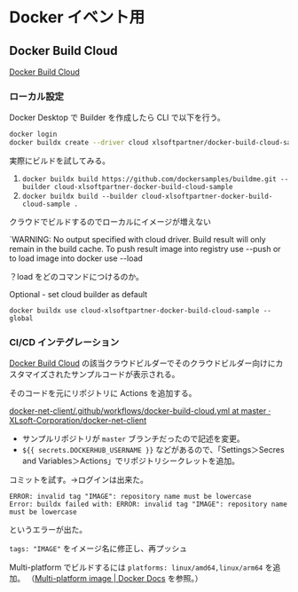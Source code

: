 # Docker イベント用

## Docker Build Cloud

[Docker Build Cloud](https://app.docker.com/build/accounts/xlsoftpartner/builders/docker-build-cloud-sample/cli)

### ローカル設定

Docker Desktop で Builder を作成したら CLI で以下を行う。

```sh
docker login
docker buildx create --driver cloud xlsoftpartner/docker-build-cloud-sample
```

実際にビルドを試してみる。

1) `docker buildx build https://github.com/dockersamples/buildme.git --builder cloud-xlsoftpartner-docker-build-cloud-sample`
2) `docker buildx build --builder cloud-xlsoftpartner-docker-build-cloud-sample .`

クラウドでビルドするのでローカルにイメージが増えない

`WARNING: No output specified with cloud driver. Build result will only remain in the build cache. To push result image into registry use --push or to load image into docker use --load

？load をどのコマンドにつけるのか。

Optional - set cloud builder as default

`docker buildx use cloud-xlsoftpartner-docker-build-cloud-sample --global`


### CI/CD インテグレーション

[Docker Build Cloud](https://app.docker.com/build/accounts/xlsoftpartner/builders/docker-build-cloud-sample/gha) の該当クラウドビルダーでそのクラウドビルダー向けにカスタマイズされたサンプルコードが表示される。

そのコードを元にリポジトリに Actions を追加する。

[docker\-net\-client/\.github/workflows/docker\-build\-cloud\.yml at master · XLsoft\-Corporation/docker\-net\-client](https://github.com/XLsoft-Corporation/docker-net-client/blob/master/.github/workflows/docker-build-cloud.yml)

- サンプルリポジトリが `master` ブランチだったので記述を変更。
- `${{ secrets.DOCKERHUB_USERNAME }}` などがあるので、「Settings＞Secres and Variables＞Actions」でリポジトリシークレットを追加。

コミットを試す。→ログインは出来た。

```text
ERROR: invalid tag "IMAGE": repository name must be lowercase
Error: buildx failed with: ERROR: invalid tag "IMAGE": repository name must be lowercase
```

というエラーが出た。

`tags: "IMAGE"` をイメージ名に修正し、再プッシュ


Multi-platform でビルドするには `platforms: linux/amd64,linux/arm64` を追加。 （[Multi\-platform image \| Docker Docs](https://docs.docker.com/build/ci/github-actions/multi-platform/) を参照。）

